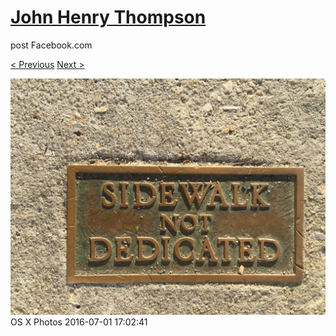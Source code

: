 # [John Henry Thompson](../README.md)
post Facebook.com

[< Previous](2016-07-03-2.md) [Next >](2016-06-29-2.md)

[![](../media/2016-07-01/OS-X-Photos.jpg)](../README.md)
OS X Photos
2016-07-01 17:02:41